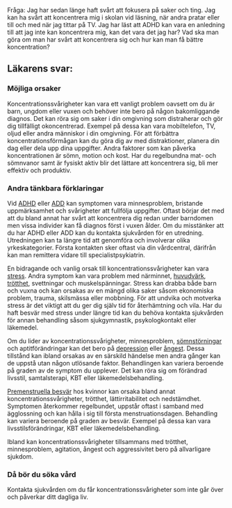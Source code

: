 Fråga: Jag har sedan länge haft svårt att fokusera på saker och ting. Jag kan ha svårt att koncentrera mig i skolan vid läsning, när andra pratar eller till och med när jag tittar på TV. Jag har läst att ADHD kan vara en anledning till att jag inte kan koncentrera mig, kan det vara det jag har? Vad ska man göra om man har svårt att koncentrera sig och hur kan man få bättre koncentration?

Läkarens svar:
--------------

### Möjliga orsaker

Koncentrationssvårigheter kan vara ett vanligt problem oavsett om du är barn, ungdom eller vuxen och behöver inte bero på någon bakomliggande diagnos. Det kan röra sig om saker i din omgivning som distraherar och gör dig tillfälligt okoncentrerad. Exempel på dessa kan vara mobiltelefon, TV, oljud eller andra människor i din omgivning. För att förbättra koncentrationsförmågan kan du göra dig av med distraktioner, planera din dag eller dela upp dina uppgifter. Andra faktorer som kan påverka koncentrationen är sömn, motion och kost. Har du regelbundna mat- och sömnvanor samt är fysiskt aktiv blir det lättare att koncentrera sig, bli mer effektiv och produktiv.

### Andra tänkbara förklaringar

Vid [ADHD](https://www.kry.se/fakta/psykiatri-och-psykologi/adhd/ "adhd") eller [ADD](https://www.kry.se/fakta/psykiatri-och-psykologi/add/ "add") kan symptomen vara minnesproblem, bristande uppmärksamhet och svårigheter att fullfölja uppgifter. Oftast börjar det med att du bland annat har svårt att koncentrera dig redan under barndomen men vissa individer kan få diagnos först i vuxen ålder. Om du misstänker att du har ADHD eller ADD kan du kontakta sjukvården för en utredning. Utredningen kan ta längre tid att genomföra och involverar olika yrkeskategorier. Första kontakten sker oftast via din vårdcentral, därifrån kan man remittera vidare till specialistpsykiatrin.

En bidragande och vanlig orsak till koncentrationssvårigheter kan vara [stress](https://www.kry.se/fakta/psykiatri-och-psykologi/stress/ "stress"). Andra symptom kan vara problem med närminnet, [huvudvärk](https://www.kry.se/fakta/smarta-och-vark/huvudvark/ "huvudvark"), [trötthet](https://www.kry.se/fakta/ovrigt/trotthet/ "trotthet"), svettningar och muskelspänningar. Stress kan drabba både barn och vuxna och kan orsakas av en mängd olika saker såsom ekonomiska problem, trauma, skilsmässa eller mobbning. För att undvika och motverka stress är det viktigt att du ger dig själv tid för återhämtning och vila. Har du haft besvär med stress under längre tid kan du behöva kontakta sjukvården för annan behandling såsom sjukgymnastik, psykologkontakt eller läkemedel.

Om du lider av koncentrationssvårigheter, minnesproblem, [sömnstörningar](https://www.kry.se/fakta/psykiatri-och-psykologi/somnproblem/ "somnstorningar") och aptitförändringar kan det bero på [depression](https://www.kry.se/fakta/psykiatri-och-psykologi/depression-och-nedstamdhet/ "depression") eller [ångest](https://www.kry.se/fakta/psykiatri-och-psykologi/angest-och-oro/ "angest"). Dessa tillstånd kan ibland orsakas av en särskild händelse men andra gånger kan de uppstå utan någon utlösande faktor. Behandlingen kan variera beroende på graden av de symptom du upplever. Det kan röra sig om förändrad livsstil, samtalsterapi, KBT eller läkemedelsbehandling.

[Premenstruella besvär](https://www.kry.se/fakta/gynekologi/pms-pmds/ "premenstruella-besvar") hos kvinnor kan orsaka bland annat koncentrationssvårigheter, trötthet, lättirritabilitet och nedstämdhet. Symptomen återkommer regelbundet, uppstår oftast i samband med ägglossning och kan hålla i sig till första menstruationsdagen. Behandling kan variera beroende på graden av besvär. Exempel på dessa kan vara livsstilsförändringar, KBT eller läkemedelsbehandling.

Ibland kan koncentrationssvårigheter tillsammans med trötthet, minnesproblem, agitation, ångest och aggressivitet bero på allvarligare sjukdom.

### Då bör du söka vård

Kontakta sjukvården om du får koncentrationssvårigheter som inte går över och påverkar ditt dagliga liv.